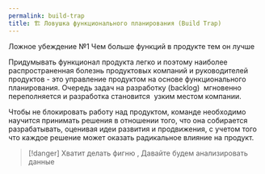 ```yaml
---
permalink: build-trap
title: 🏗️ Ловушка функционального планирования (Build Trap)
---
```


Ложное убеждение №1 Чем больше функций в продукте тем он лучше

Придумывать функционал продукта легко и поэтому наиболее распространенная болезнь продуктовых компаний и руководителей продуктов - это управление продуктом на основе функционального планирования. Очередь задач на разработку (backlog)  мгновенно переполняется и разработка становится  узким местом компании.

Чтобы не блокировать работу над продуктом, команде необходимо научится принимать решения в отношении того, что она собирается разрабатывать, оценивая идеи развития и продвижения, с учетом того что каждое решение может оказать радикальное влияние на продукт.


>[!danger] Хватит делать фигню , Давайте будем анализировать данные
